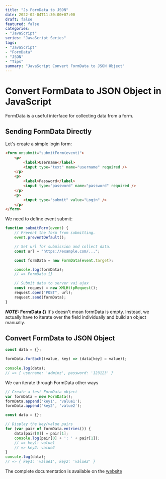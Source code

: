 ```yaml
---
title: "Js FormData to JSON"
date: 2022-02-04T11:30:00+07:00
draft: false
featured: false
categories: 
- "JavaScript"
series: "JavaScript Series"
tags: 
- "JavaScript"
- "FormData"
- "JSON"
- "Tips"
summary: "JavaScript Convert FormData to JSON Object"
---
```


# Convert FormData to JSON Object in JavaScript

FormData is a useful interface for collecting data from a form.

## Sending FormData Directly

Let's create a simple login form:
```html
<form onsubmit="submitForm(event)">
	<p>
		<label>Username</label>
		<input type="text" name="username" required />
	</p>
	<p>
		<label>Password</label>
		<input type="password" name="password" required />
	</p>
	<p>
		<input type="submit" value="Login" />
	</p>
</form>
```

We need to define event submit:
```javascript
function submitForm(event) {
    // Prevent the form from submitting.
    event.preventDefault();

    // Set url for submission and collect data.
    const url = "https://example.com/...";

    const formData = new FormData(event.target);

    console.log(formData);
    // => FormData {}

    // Submit data to server vai ajax
    const request = new XMLHttpRequest();
    request.open("POST", url);
    request.send(formData);
}
```

***NOTE:*** **FormData {}** It's doesn't mean formData is empty. Instead, we actually have to iterate over the field individually and build an object manually.

## Convert FormData to JSON Object
```javascript
const data = {};

formData.forEach((value, key) => (data[key] = value));
  
console.log(data);
// => { username: 'adminz', password: '123123' }
```

We can iterate through FormData other ways
```javascript
// Create a test FormData object
var formData = new FormData();
formData.append('key1', 'value1');
formData.append('key2', 'value2');

const data = {};

// Display the key/value pairs
for (var pair of formData.entries()) {
    data[pair[0]] = pair[1];
    console.log(pair[0] + ': ' + pair[1]);
    // => key1: value1
    // => key2: value2
}
console.log(data);
// => { key1: 'value1', key2: 'value2' }
```

The complete documentation is available on the [website](https://developer.mozilla.org/en-US/docs/Web/API/FormData/entries)
